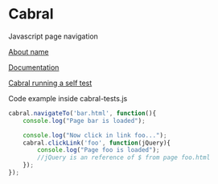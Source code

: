 Cabral
======

Javascript page navigation

<a href="http://en.wikipedia.org/wiki/Pedro_%C3%81lvares_Cabral">About name</a>

<a href="http://fabiooshiro.github.com/cabral/docs/Cabral.html">Documentation</a>

<a href="http://fabiooshiro.github.com/cabral/cabralTests.html">Cabral running a self test</a>

Code example inside cabral-tests.js

```javascript
cabral.navigateTo('bar.html', function(){
    console.log("Page bar is loaded");

    console.log("Now click in link foo...");
    cabral.clickLink('foo', function(jQuery){
        console.log("Page foo is loaded");
        //jQuery is an reference of $ from page foo.html
    });
});

```
